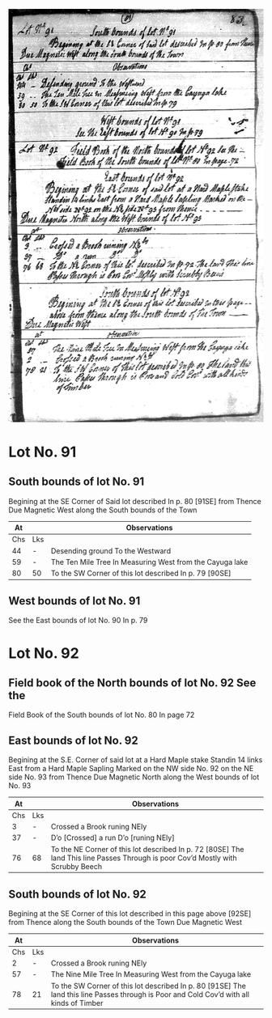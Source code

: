 
![page 81](../image/fieldbook/ovid-page-81.jpg)

# Lot No. 91

## South bounds of lot No. 91
Begining at the SE Corner of Said lot described In p. 80 [91SE] from Thence Due Magnetic West along the South bounds of the Town

| At |    | Observations |
| -- | -- | ------------ |
| Chs | Lks | |
44 | - | Desending ground To the Westward
59 | - | The Ten Mile Tree In Measuring West from the Cayuga lake
80 | 50 | To the SW Corner of this lot described In p. 79 [90SE]

## West bounds of lot No. 91
See the East bounds of lot No. 90 In p. 79

# Lot No. 92

## Field book of the North bounds of lot No. 92 See the
Field Book of the South bounds of lot No. 80 In page 72

## East bounds of lot No. 92
Begining at the S.E. Corner of said lot at a Hard Maple stake Standin 14 links East from a Hard Maple Sapling Marked on the NW side No. 92 on the NE side No. 93 from Thence Due Magnetic North along the West bounds of lot No. 93

| At |    | Observations |
| -- | -- | ------------ |
| Chs | Lks | |
3 | - | Crossed a Brook runing NEly
37 | - | D’o [Crossed] a run D’o [runing NEly] 
76 | 68 | To the NE Corner of this lot described In p. 72 [80SE] The land This line Passes Through is poor Cov’d Mostly with Scrubby Beech

## South bounds of lot No. 92
Begining at the SE Corner of this lot described in this page above [92SE] from Thence along the South bounds of the Town Due Magnetic West

| At |    | Observations |
| -- | -- | ------------ |
| Chs | Lks | |
2 | - | Crossed a Brook runing NEly
57 | - | The Nine Mile Tree In Measuring West from the Cayuga lake
78 | 21 | To the SW Corner of this lot described In p. 80 [91SE] The land this line Passes through is Poor and Cold Cov’d with all kinds of Timber

